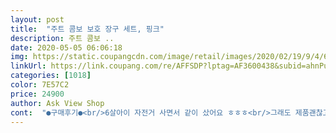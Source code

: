 ```yaml
---
layout: post 
title:  "주트 콤보 보호 장구 세트, 핑크" 
description: 주트 콤보 ..
date: 2020-05-05 06:06:18 
img: https://static.coupangcdn.com/image/retail/images/2020/02/19/9/4/60acefe9-6be6-4596-bc6c-b56580b1ce8e.jpg 
linkUrl: https://link.coupang.com/re/AFFSDP?lptag=AF3600438&subid=ahnPublicAsk&pageKey=1288839976&itemId=2299406869&vendorItemId=70296355692&traceid=V0-113-cc8801155d360ea6 
categories: [1018] 
color: 7E57C2 
price: 24900 
author: Ask View Shop 
cont:  "●구매후기●<br/>6살아이 자전거 사면서 같이 샀어요 ㅎㅎㅎ<br/>그래도 제품괜찮고 너무 좋습니다<br/>배송날짜보다 빨리와서 깜짝놀랐어요.<br/> 가성비 좋은 듯 해요.<br/> 압축스티로폼이 헬멧 사이사이로 다보이긴 하지만 별다른 무리없이 애가 잘 사용하고 좋아합니다.<br/> 아이언맨 같다고 자전거도 안타고 이것만 착용하고 놀고 있어요.<br/> 여자이고 엄마인 제가 보기에는 색도 안이쁜것같고 그냥 그런데 애는 기대 이상 엄청 좋아하네요.<br/> 남아 6세예요.<br/> 찍찍이 바느질도 잘 되어 있고요.<br/> 연결고리들도 이상한 곳 없이 잘 되어 있어요.<br/> 키즈롤러장에 있는 것과 비슷하지만 개인적으로 사서 기분 탓인지 나은 것 같아요.<br/>^^<br/>배송도 빠르고 색깔도 이뻐요.<br/> 단 헬멧은 뭔가 허접한거 같은... <br/>.<br/>테두리에 테이프로 둘러놔서 떼는건줄 알았는데 아니네요ㅡㅡ;;;;  딱딱한 플라스틱이 아니고 그냥 스티로폼에 얇은 걸로 씌워놓은거네요... <br/> 반품하기 귀찮아서 그냥씁니다ㅡㅡ;;; 헬멧 때문에 별하나 뺐구요... <br/>.<br/><br/>아이가 마른편이라 프리사이즈사니 확실히 크네요 ㅋㅋ<br/>아이도 이리저리 폼잡으면 좋아합니당 ㅎㅎ<br/>팔꿈치 무릎 다흘러내림 ㅋㅋ<br/>헬멧은 이리저리 쪼아서 얼추 맞는데<br/>6살아이 자전거 사면서 같이 샀어요 ㅎㅎㅎ<br/>그래도 제품괜찮고 너무 좋습니다<br/>배송날짜보다 빨리와서 깜짝놀랐어요.<br/> 가성비 좋은 듯 해요.<br/> 압축스티로폼이 헬멧 사이사이로 다보이긴 하지만 별다른 무리없이 애가 잘 사용하고 좋아합니다.<br/> 아이언맨 같다고 자전거도 안타고 이것만 착용하고 놀고 있어요.<br/> 여자이고 엄마인 제가 보기에는 색도 안이쁜것같고 그냥 그런데 애는 기대 이상 엄청 좋아하네요.<br/> 남아 6세예요.<br/> 찍찍이 바느질도 잘 되어 있고요.<br/> 연결고리들도 이상한 곳 없이 잘 되어 있어요.<br/> 키즈롤러장에 있는 것과 비슷하지만 개인적으로 사서 기분 탓인지 나은 것 같아요.<br/>^^<br/>배송도 빠르고 색깔도 이뻐요.<br/> 단 헬멧은 뭔가 허접한거 같은... <br/>.<br/>테두리에 테이프로 둘러놔서 떼는건줄 알았는데 아니네요ㅡㅡ;;;;  딱딱한 플라스틱이 아니고 그냥 스티로폼에 얇은 걸로 씌워놓은거네요... <br/> 반품하기 귀찮아서 그냥씁니다ㅡㅡ;;; 헬멧 때문에 별하나 뺐구요... <br/>.<br/><br/>아이가 마른편이라 프리사이즈사니 확실히 크네요 ㅋㅋ<br/>아이도 이리저리 폼잡으면 좋아합니당 ㅎㅎ<br/>팔꿈치 무릎 다흘러내림 ㅋㅋ<br/>헬멧은 이리저리 쪼아서 얼추 맞는데<br/>" 
---
```

